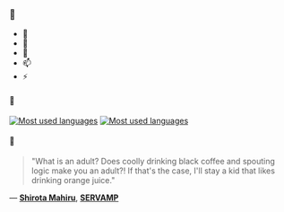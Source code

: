 ### 👋

- 🔭
- 🌱
- 💬
- 📫
- ⚡

#### 🧏

[![Most used languages](https://github-readme-stats-aynah.vercel.app/api/top-langs/?username=aynh&theme=solarized-dark&langs_count=6&layout=compact&hide_title=true)](https://github.com/anuraghazra/github-readme-stats#gh-dark-mode-only)
[![Most used languages](https://github-readme-stats-aynah.vercel.app/api/top-langs/?username=aynh&theme=solarized-light&langs_count=6&layout=compact&hide_title=true)](https://github.com/anuraghazra/github-readme-stats#gh-light-mode-only)

#### 💬

> "What is an adult? Does coolly drinking black coffee and spouting logic make you an adult?! If that's the case, I'll stay a kid that likes drinking orange juice."

&mdash; [**Shirota Mahiru**](https://myanimelist.net/character.php?q=Shirota%20Mahiru&cat=character), [**SERVAMP**](https://myanimelist.net/search/all?q=SERVAMP&cat=all)
